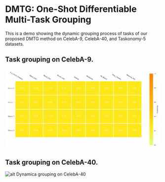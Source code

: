 # DMTG: One-Shot Differentiable Multi-Task Grouping
This is a demo showing the dynamic grouping process of tasks of our proposed DMTG method on CelebA-9, CelebA-40, and Taskonomy-5 datasets. 
## Task grouping on CelebA-9.
![alt Dynamica grouping on CelebA-9](img/celeba9_0.4.gif "Dynamica grouping on CelebA-9")
## Task grouping on CelebA-40.
![alt Dynamica grouping on CelebA-40](img/celeba40_0.4.gif "Dynamica grouping on CelebA-40")
